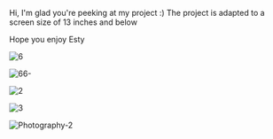Hi,
I'm glad you're peeking at my project :)
The project is adapted to a screen size of 13 inches and below

Hope you enjoy
Esty


![6](https://github.com/user-attachments/assets/e471c534-20f3-4413-a3a5-0cb6195561e9)

![66-](https://github.com/user-attachments/assets/db41cebc-d0da-410c-a68d-c2306115923d)

![2](https://github.com/user-attachments/assets/c23dbe15-720c-4a47-9dad-1a48cf65f43f)

![3](https://github.com/user-attachments/assets/e2776e64-fdb5-4b2c-bf08-afe690d175f3)

![Photography-2](https://github.com/user-attachments/assets/e0ed8403-dcc1-413d-a746-f6f3b8240649)
